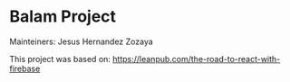 # Balam Project

Mainteiners: Jesus Hernandez Zozaya

This project was based on:
https://leanpub.com/the-road-to-react-with-firebase

